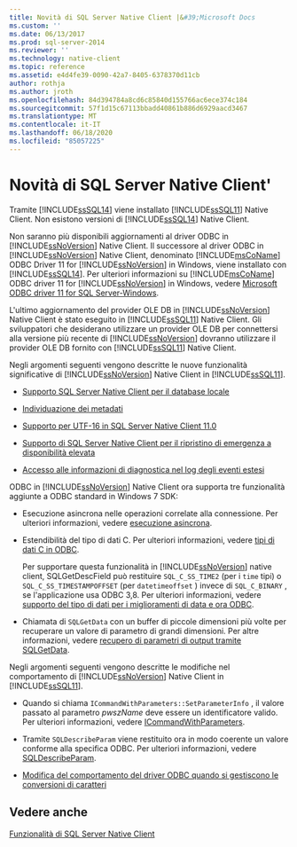 ```yaml
---
title: Novità di SQL Server Native Client |&#39;Microsoft Docs
ms.custom: ''
ms.date: 06/13/2017
ms.prod: sql-server-2014
ms.reviewer: ''
ms.technology: native-client
ms.topic: reference
ms.assetid: e4d4fe39-0090-42a7-8405-6378370d11cb
author: rothja
ms.author: jroth
ms.openlocfilehash: 84d394784a8cd6c85840d155766ac6ece374c184
ms.sourcegitcommit: 57f1d15c67113bbadd40861b886d6929aacd3467
ms.translationtype: MT
ms.contentlocale: it-IT
ms.lasthandoff: 06/18/2020
ms.locfileid: "85057225"
---
```

# <a name="what39s-new-in-sql-server-native-client"></a>Novità di SQL Server Native Client&#39;
  Tramite [!INCLUDE[ssSQL14](../../includes/sssql14-md.md)] viene installato [!INCLUDE[ssSQL11](../../includes/sssql11-md.md)] Native Client. Non esistono versioni di [!INCLUDE[ssSQL14](../../includes/sssql14-md.md)] Native Client.  
  
 Non saranno più disponibili aggiornamenti al driver ODBC in [!INCLUDE[ssNoVersion](../../includes/ssnoversion-md.md)] Native Client. Il successore al driver ODBC in [!INCLUDE[ssNoVersion](../../includes/ssnoversion-md.md)] Native Client, denominato [!INCLUDE[msCoName](../../includes/msconame-md.md)] ODBC Driver 11 for [!INCLUDE[ssNoVersion](../../includes/ssnoversion-md.md)] in Windows, viene installato con [!INCLUDE[ssSQL14](../../includes/sssql14-md.md)]. Per ulteriori informazioni su [!INCLUDE[msCoName](../../includes/msconame-md.md)] ODBC driver 11 for [!INCLUDE[ssNoVersion](../../includes/ssnoversion-md.md)] in Windows, vedere [Microsoft ODBC driver 11 for SQL Server-Windows](https://www.microsoft.com/download/details.aspx?id=36434).  
  
 L'ultimo aggiornamento del provider OLE DB in [!INCLUDE[ssNoVersion](../../includes/ssnoversion-md.md)] Native Client è stato eseguito in [!INCLUDE[ssSQL11](../../includes/sssql11-md.md)] Native Client. Gli sviluppatori che desiderano utilizzare un provider OLE DB per connettersi alla versione più recente di [!INCLUDE[ssNoVersion](../../includes/ssnoversion-md.md)] dovranno utilizzare il provider OLE DB fornito con [!INCLUDE[ssSQL11](../../includes/sssql11-md.md)] Native Client.  
  
 Negli argomenti seguenti vengono descritte le nuove funzionalità significative di [!INCLUDE[ssNoVersion](../../includes/ssnoversion-md.md)] Native Client in [!INCLUDE[ssSQL11](../../includes/sssql11-md.md)].  
  
-   [Supporto SQL Server Native Client per il database locale](features/sql-server-native-client-support-for-localdb.md)  
  
-   [Individuazione dei metadati](features/metadata-discovery.md)  
  
-   [Supporto per UTF-16 in SQL Server Native Client 11.0](features/utf-16-support-in-sql-server-native-client-11-0.md)  
  
-   [Supporto di SQL Server Native Client per il ripristino di emergenza a disponibilità elevata](features/sql-server-native-client-support-for-high-availability-disaster-recovery.md)  
  
-   [Accesso alle informazioni di diagnostica nel log degli eventi estesi](features/accessing-diagnostic-information-in-the-extended-events-log.md)  
  
 ODBC in [!INCLUDE[ssNoVersion](../../includes/ssnoversion-md.md)] Native Client ora supporta tre funzionalità aggiunte a ODBC standard in Windows 7 SDK:  
  
-   Esecuzione asincrona nelle operazioni correlate alla connessione. Per ulteriori informazioni, vedere [esecuzione asincrona](https://go.microsoft.com/fwlink/?LinkID=191493).  
  
-   Estendibilità del tipo di dati C. Per ulteriori informazioni, vedere [tipi di dati C in ODBC](https://go.microsoft.com/fwlink/?LinkID=191495).  
  
     Per supportare questa funzionalità in [!INCLUDE[ssNoVersion](../../includes/ssnoversion-md.md)] native client, SQLGetDescField può restituire `SQL_C_SS_TIME2` (per i `time` tipi) o `SQL_C_SS_TIMESTAMPOFFSET` (per `datetimeoffset` ) invece di `SQL_C_BINARY` , se l'applicazione usa ODBC 3,8. Per ulteriori informazioni, vedere [supporto del tipo di dati per i miglioramenti di data e ora ODBC](features/date-and-time-improvements.md).  
  
-   Chiamata di `SQLGetData` con un buffer di piccole dimensioni più volte per recuperare un valore di parametro di grandi dimensioni. Per altre informazioni, vedere [recupero di parametri di output tramite SQLGetData](https://go.microsoft.com/fwlink/?LinkID=191494).  
  
 Negli argomenti seguenti vengono descritte le modifiche nel comportamento di [!INCLUDE[ssNoVersion](../../includes/ssnoversion-md.md)] Native Client in [!INCLUDE[ssSQL11](../../includes/sssql11-md.md)].  
  
-   Quando si chiama `ICommandWithParameters::SetParameterInfo` , il valore passato al parametro *pwszName* deve essere un identificatore valido. Per ulteriori informazioni, vedere [ICommandWithParameters](../native-client-ole-db-interfaces/icommandwithparameters.md).  
  
-   Tramite `SQLDescribeParam` viene restituito ora in modo coerente un valore conforme alla specifica ODBC. Per ulteriori informazioni, vedere [SQLDescribeParam](../native-client-odbc-api/sqldescribeparam.md).  
  
-   [Modifica del comportamento del driver ODBC quando si gestiscono le conversioni di caratteri](features/odbc-driver-behavior-change-when-handling-character-conversions.md)  
  
## <a name="see-also"></a>Vedere anche  
 [Funzionalità di SQL Server Native Client](features/sql-server-native-client-features.md)  
  
  
